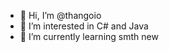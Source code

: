 - 👋 Hi, I’m @thangoio
- 👀 I’m interested in C# and Java
- 🌱 I’m currently learning smth new

<!---
thangoio/thangoio is a ✨ special ✨ repository because its `README.md` (this file) appears on your GitHub profile.
You can click the Preview link to take a look at your changes.
--->
